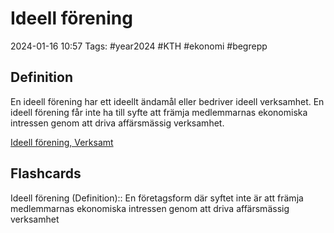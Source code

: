 # Ideell förening

2024-01-16 10:57
Tags: #year2024 #KTH #ekonomi #begrepp

## Definition

En ideell förening har ett ideellt ändamål eller bedriver ideell verksamhet. En ideell förening får inte ha till syfte att främja medlemmarnas ekonomiska intressen genom att driva affärsmässig verksamhet.

[Ideell förening, Verksamt](https://www.verksamt.se/starta/valj-foretagsform/ideell-forening)

## Flashcards

Ideell förening (Definition):: En företagsform där syftet inte är att främja medlemmarnas ekonomiska intressen genom att driva affärsmässig verksamhet
<!--SR:!2024-01-25,3,250!2024-02-06,11,270-->
